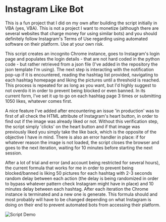 # Instagram Like Bot

This is a fun project that I did on my own after building the script initially in VBA (yes, VBA). This is not a project I want to monetize (although there are several websites that charge money for using similar bots) and you should definitely follow Instagram's Terms of Use regarding using automated software on their platform. Use at your own risk.

This script creates an incognito Chrome instance, goes to Instagram's login page and populates the login details - that are not hard coded in the python code - but rather retrieved from a json file (I've added in the repository the json template I'm using). The next step is interacting with the notification pop-up if it is encountered, reading the hashtag list provided, navigating to each hashtag homepage and liking the pictures until a threshold is reached. This process is repeated for as long as you want, but I'd highly suggest to not overdo it in order to prevent being blocked or even banned. In its current form, I've set it up to go on each hashtag page 3 times or submitting 1050 likes, whatever comes first.

A nice feature I've added after encountering an issue 'in production' was to first of all check the HTML attribute of Instagram's heart button, in order to find out if the image was already liked or not. Without this verification step, the script simply 'clicks' on the heart button and if that image was previously liked you simply take the like back, which is the opposite of the objective I have in mind. There is also an error handler in place: if for whatever reason the image is not loaded, the script closes the browser and goes to the next iteration, waiting for 10 minutes before starting the next session.

After a lot of trial and error (and account being restricted for several hours), the current formula that works for me in order to prevent being blocked/banned is liking 50 pictures for each hashtag with 2-3 seconds random delay between each action (the delay is being randomized in order to bypass whatever pattern check Instagram might have in place) and 10 minutes delay between each hashtag. After each iteration the Chrome instance is terminated and a new one is generate. This formula should and most probably will have to be changed depending on what Instagram is doing on their end to prevent automated bots from accessing their platform. </br>

![Script Demo](Media1.gif)
